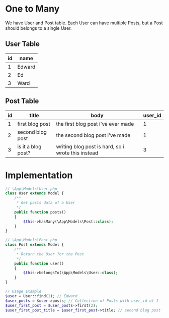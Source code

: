 # One to Many

We have User and Post table. Each User can have multiple Posts, but a Post should belongs to a single User.

## User Table

| id | name |
| --- | --- |
| 1 | Edward |
| 2 | Ed |
| 3 | Ward |

## Post Table

| id | title | body | user_id |
| --- | --- | --- | --- |
| 1 | first blog post | the first blog post i've ever made  | 1 |
| 2 | second blog post | the second blog post i've made | 1 |
| 3 | is it a blog post? | writing blog post is hard, so i wrote this instead | 3 |

# Implementation

```php
// \App\Models\User.php
class User extends Model {
    /**
     * Get posts data of a User
     */
    public function posts()
    {
        $this->hasMany(\App\Models\Post::class);
    }
}

// \App\Models\Post.php
class Post extends Model {
    /**
     * Return the User for the Post
     */
    public function user()
    {
        $this->belongsTo(\App\Models\User::class);
    }
}

// Usage Example
$user = User::find(1); // Edward
$user_posts = $user->posts; // Collection of Posts with user_id of 1
$user_first_post = $user_posts->first(2);
$user_first_post_title = $user_first_post->title; // second blog post
```